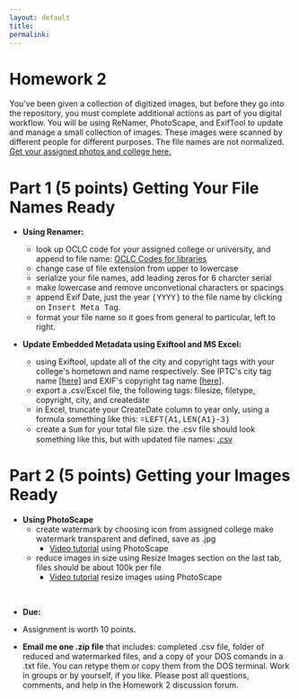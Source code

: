 ```yaml
---
layout: default
title: 
permalink:
---
```


<h1> Homework 2</h1>
 
You've been given a collection of digitized images, but before they go into the repository, you must complete additional actions as part of you digital workflow. You will be using ReNamer, PhotoScape, and ExifTool to update and manage a small collection of images. These images were scanned by different people for different purposes. The file names are not normalized. [Get your assigned photos and college here.](https://markwolfeman.github.io/ist653/assignments/college_photo_list.html)

# Part 1 (5 points) Getting Your File Names Ready

- **Using Renamer:**

	- look up OCLC code for your assigned college or university, and append to file name: [OCLC Codes for libraries](http://www.oclc.org/contacts/libraries.en.html)
	- change case of file extension from upper to lowercase
	- serialize your file names, add leading zeros for 6 charcter serial
	- make lowercase and remove unconvetional characters or spacings
	- append Exif Date, just the year <span style="font-family:Courier">(YYYY)</span> to the file name by clicking on <span style="font-family:Courier">Insert Meta Tag</span>.
	- format your file name so it goes from general to particular, left to right.


- **Update Embedded Metadata using Exiftool and MS Excel:**

	- using Exiftool, update all of the city and copyright tags with your college's hometown and name respectively. See IPTC's city tag name [[here]](https://exiftool.org/TagNames/IPTC.html) and EXIF's copyright tag name [[here]](https://exiftool.org/TagNames/EXIF.html).
	- export a .csv/Excel file, the following tags: filesize, filetype, copyright, city, and createdate
	- in Excel, truncate your CreateDate column to year only, using a formula something like this: <span style="font-family:Courier">=LEFT(A1,LEN(A1)-3)</span>
	- create a <span style="font-family:Courier">Sum</span> for your total file size.
the .csv file should look something like this, but with updated file names: [.csv](https://markwolfeman.github.io/ist653/assignments/completed_csvfile.jpg)

# Part 2 (5 points) Getting your Images Ready

- **Using PhotoScape**
	- create watermark by choosing icon from assigned college make watermark transparent and defined, save as .jpg
		- [Video tutorial](https://www.youtube.com/watch?v=ei0UoIIU_Yo&t=196s) using PhotoScape 
	- reduce images in size using Resize Images section on the last tab, files should be about 100k per file
		- [Video tutorial](https://youtu.be/aOj9PMCxDi4) resize images using PhotoScape 
<br/>

- **Due:** 

- Assignment is worth 10 points. 

- **Email me one .zip file** that includes: completed .csv file, folder of reduced and watermarked files, and a copy of your DOS comands in a .txt file. You can retype them or copy them from the DOS terminal. Work in groups or by yourself, if you like. Please post all questions, comments, and help in the Homework 2 discussion forum. 